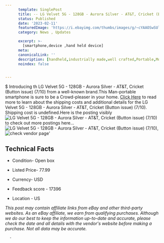 ```yaml
---
      template: SinglePost
      title: -- LG Velvet 5G - 128GB - Aurora Silver - AT&T, Cricket (Button issue) (7/10)
      status: Published
      date: '2023-02-11'
      featuredImage: 'https://i.ebayimg.com/thumbs/images/g/~cYAAOSwSUlikp3H/s-l225.jpg'
      category: News , Updates

      excerpt: >-
        [smartphone,device ,hand held device]
      meta:
      canonicalLink: ''
      description: [handheld,industrially made,well crafted,Portable,Mobile,Compact,Convenient,Lightweight,Maneuverable,Man-portable,Miniature,Carriable,Hand-held,Light,Holdable,Transportable,Mobile device,Pocket-sized,On-the-go,Wireless,Cordless,Compact size,Convenient size, smartphone,device ,hand held device]
      noindex: false
      

---
```

$
      Introducing th LG Velvet 5G - 128GB - Aurora Silver - AT&T, Cricket (Button issue) (7/10) from a well-known brand.This Man-portable smartphone is sure to be a Crowd-pleaser in your home. [Click Here](https://www.ebay.com/itm/354515205351?hash=item528ac0bce7%3Ag%3A%7EcYAAOSwSUlikp3H&mkevt=1&mkcid=1&mkrid=711-53200-19255-0&campid=%253CePNCampaignId%253E&customid=%253CreferenceId%253E&toolid=10049) to read more to learn about the shipping costs and additional details for the LG Velvet 5G - 128GB - Aurora Silver - AT&T, Cricket (Button issue) (7/10). Shipping cost is undefined.Here is the posting visibly ![LG Velvet 5G - 128GB - Aurora Silver - AT&T, Cricket (Button issue) (7/10)](https://i.ebayimg.com/thumbs/images/g/~cYAAOSwSUlikp3H/s-l225.jpg) to check out more postings here... ![LG Velvet 5G - 128GB - Aurora Silver - AT&T, Cricket (Button issue) (7/10)](https://i.ebayimg.com/images/g/~cYAAOSwSUlikp3H/s-l1600.jpg), ![check vendor page](https://origin-galleryplus.ebayimg.com/ws/web/354515205351_2_0_1/225x225.jpg,https://origin-galleryplus.ebayimg.com/ws/web/354515205351_3_0_1/225x225.jpg,https://origin-galleryplus.ebayimg.com/ws/web/354515205351_4_0_1/225x225.jpg,https://origin-galleryplus.ebayimg.com/ws/web/354515205351_5_0_1/225x225.jpg)'

      

 ## Technical Facts 



     
      

 - Condition- Open box 


      

 - Listed Price- 77.99 


      

 - Currency- USD 


      

 - Feedback score - 17396 


      

 - Location - US 


      
      

 *_This post may contain affiliate links from eBay and other third-party websites. As an eBay affiliate, we earn from qualifying purchases. Although we do our best to keep the information up-to-date and accurate, please check the date and all details with the vendor's website before making a purchase. Not all data may be accurate._*




      -
